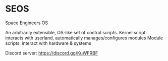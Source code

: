 # SEOS
Space Engineers OS

An arbitrarily extensible, OS-like set of control scripts.
Kernel script: interacts with userland, automatically manages/configures modules
Module scripts: interact with hardware & systems

Discord server: https://discord.gg/KuWFRBF
